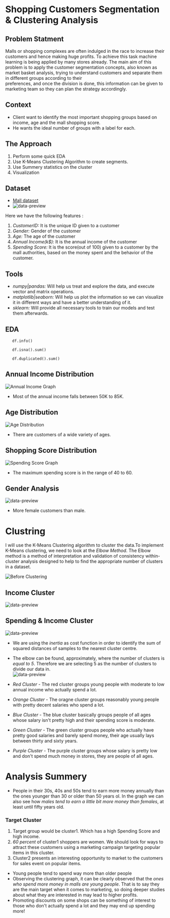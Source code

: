 # Shopping Customers Segmentation & Clustering Analysis

## Problem Statment 
  Malls or shopping complexes are often indulged in the race to increase their customers and hence making huge profits. To achieve this task machine learning is being applied by many stores already.
  The main aim of this problem is to apply  the customer segmentation concepts, also known as market basket analysis, trying to understand customers and separate them in different groups according to their     
  preferences, and once the division is done, this information can be given to marketing team so they can plan the strategy accordingly.

## Context

* Client want to identify the most important shopping groups based on income, age and the mall shopping score.
* He wants the ideal number of groups with a label for each.

## The Approach

1. Perform some quick EDA
2. Use K-Means Clustering Algorithm to create segments.
3. Use Summery statistics on the cluster
4. Visualization

## Dataset
* [Mall dataset]('https://www.kaggle.com/datasets/vjchoudhary7/customer-segmentation-tutorial-in-python/')
* ![data-preview]('https://github.com/ImAnitaYadav07/Customer-Segmentation-Analysis/blob/4869f71e0ac6a14364eab4cccff38fcdb4fc6e41/mallData.png')

Here we have the following features :
1. *CustomerID:* It is the unique ID given to a customer
2. *Gender:* Gender of the customer
3. *Age:* The age of the customer
4. *Annual Income(k$):* It is the annual income of the customer
5. *Spending Score:* It is the score(out of 100) given to a customer by the mall authorities, based on the money spent and the behavior of the customer.

## Tools
* *numpy|pandas:* Will help us treat and explore the data, and execute vector and matrix operations.
* *matplotlib|seaborn:* Will help us plot the information so we can visualize it in different ways and have a better understanding of it.
* *sklearn:* Will provide all necessary tools to train our models and test them afterwards.

## EDA

```
   df.info()
```

```
   df.isna().sum()
```

```
   df.duplicated().sum()
```

## Annual Income Distribution
![Annual Income Graph]('https://github.com/ImAnitaYadav07/Customer-Segmentation-Analysis/blob/4869f71e0ac6a14364eab4cccff38fcdb4fc6e41/AnnualIncome.png')
* Most of the annual income falls between 50K to 85K.

## Age Distribution
![Age Distribution]('https://github.com/ImAnitaYadav07/Customer-Segmentation-Analysis/blob/4869f71e0ac6a14364eab4cccff38fcdb4fc6e41/Age.png')
* There are customers of a wide variety of ages.

## Shopping Score Distribution
![Spending Score Graph]('https://github.com/ImAnitaYadav07/Customer-Segmentation-Analysis/blob/4869f71e0ac6a14364eab4cccff38fcdb4fc6e41/SpendingScore.png')
* The maximum spending score is in the range of 40 to 60.

## Gender Analysis
![data-preview]('https://github.com/ImAnitaYadav07/Customer-Segmentation-Analysis/blob/4869f71e0ac6a14364eab4cccff38fcdb4fc6e41/GenderCount.png')
* More female customers than male.


# Clustring

I will use the K-Means Clustering algorithm to cluster the data.To implement K-Means clustering, we need to look at the *Elbow Method*.
The Elbow method is a method of interpretation and validation of consistency within-cluster analysis designed to help to find the appropriate number of clusters in a dataset.

![Before Clustering]('https://github.com/ImAnitaYadav07/Customer-Segmentation-Analysis/blob/4869f71e0ac6a14364eab4cccff38fcdb4fc6e41/PreCluster.png')

## Income Cluster
![data-preview]('https://github.com/ImAnitaYadav07/Customer-Segmentation-Analysis/blob/4869f71e0ac6a14364eab4cccff38fcdb4fc6e41/IncomeCluster.png')




## Spending & Income Cluster
![data-preview]('https://github.com/ImAnitaYadav07/Customer-Segmentation-Analysis/blob/4869f71e0ac6a14364eab4cccff38fcdb4fc6e41/SpendingCluster.png')
* We are using the *inertia* as cost function in order to identify the sum of squared distances of samples to the nearest cluster centre.
* The elbow can be found, approximately, where the number of clusters is *equal to 5*. Therefore we are selecting 5 as the number of clusters to divide our data in.<br/>
 ![data-preview]('https://github.com/ImAnitaYadav07/Customer-Segmentation-Analysis/blob/4869f71e0ac6a14364eab4cccff38fcdb4fc6e41/postCluster.png')

* *Red Cluster* - The red cluster groups young people with moderate to low annual income who actually spend a lot.
* *Orange Cluster* - The oragne cluster groups reasonably young people with pretty decent salaries who spend a lot.
* *Blue Cluster* - The blue cluster basically groups people of all ages whose salary isn't pretty high and their spending score is moderate.
* *Green Cluster* - The green cluster groups people who actually have pretty good salaries and barely spend money, their age usually lays between thirty and sixty years.
* *Purple Cluster* - The purple cluster groups whose salary is pretty low and don't spend much money in stores, they are people of all ages.


# Analysis Summery
 * People in their 30s, 40s and 50s tend to earn more money annually than the ones younger than 30 or older than 50 years ol. In the graph we can also see how        *males tend to earn a little bit more money than females*, at least until fifty years old.
 ### **Target Cluster**

  1. Target group would be cluster1. Which has a high Spending Score and high income.
  2. *60 percent* of cluster1 shoppers are women. We should look for ways to attract these customers using a marketing campaign targeting popular items in this       cluster.
  3. Cluster2 presents an interesting opportunity to market to the customers for sales event on popular items.
 * Young people tend to spend way more than older people
 * Observing the clustering graph, it can be clearly observed that the *ones who spend more money in malls are young people*. That is to say they are the main target when it comes to marketing, so doing deeper studies about what they are interested in may lead to higher profits.
 * Promoting discounts on some shops can be something of interest to those who don't actually spend a lot and they may end up spending more!



